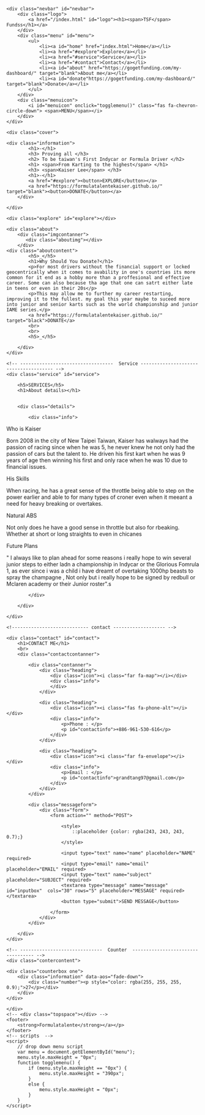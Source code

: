 <!DOCTYPE html>
<html lang="en">
<head>
 
  <meta charset="UTF-8">
  <meta name="viewport" content="width=device-width, initial-scale=1.0">
  <link rel="stylesheet" href="style.css">
  <title>"Once something is a passion, the motivation is there."</title>
  
  
<link rel="preconnect" href="https://fonts.gstatic.com">
<link href="https://fonts.googleapis.com/css2?family=Poppins:wght@100;200;300;400;500;600;700;800;900&display=swap" rel="stylesheet">
<link rel="stylesheet" href="css/index.css">

</head>
</head>
<body>

    <div class="nevbar" id="nevbar">
        <div class="logo">
            <a href="/index.html" id="logo"><h1><span>TSF</span> Fundss</h1></a>
        </div>
        <div class="menu" id="menu">
            <ul>
                <li><a id="home" href="index.html">Home</a></li>
                <li><a href="#explore">Explore</a></li>
                <li><a href="#service">Service</a></li>
                <li><a href="#contact">Contact</a></li>
                <li><a id="about" href="https://gogetfunding.com/my-dashboard/" target="blank">About me</a></li>
                <li><a id="donate"https://gogetfunding.com/my-dashboard/" target="blank">Donate</a></li>
            </ul>
        </div>
        <div class="menuicon">
            <i id="menuicon" onclick="togglemenu()" class="fas fa-chevron-circle-down"> <span>MENU</span></i>
        </div>
    </div>

    <div class="cover">

    <div class="information">
            <h1>-</h1>
            <h3> Proving all </h3>
            <h2> To be taiwan's First Indycar or Formula Driver </h2>
            <h1> <span>From Karting to the highest</span> </h1>
            <h3> <span>Kaiser Lee</span> </h3>
            <h1>-</h1>
            <a href="#explore"><button>EXPLORE</button></a>
            <a href="https://formulatalentekaiser.github.io/" target="blank"><button>DONATE</button></a>
        </div>

    </div>

    <div class="explore" id="explore"></div>

    <div class="about">
        <div class="imgcontanner">
           <div class="aboutimg"></div>
        </div>
    <div class="aboutcontent">
            <h5>_</h5>
            <h1>Why Should You Donate?</h1>
            <p>For most drivers without the financial support or locked geocentrically when it comes to avability in one's countries its more common for it end as a hobby more than a proffesional and effective career. Some can also because tha age that one can satrt either late in teens or even in their 20s</p>
            <p>This may allow me to further my career restarting, improving it to the fullest. my goal this year maybe to suceed more into junior and senior karts such as the world championship and junior IAME series.</p>
            <a href="https://formulatalentekaiser.github.io/" target="black">DONATE</a>
            <br>
            <br>
            <h5>_</h5>

        </div>
    </div>

    <!-- ----------------------------------  Service -------------------------------------- -->
    <div class="service" id="service">

        <h5>SERVICES</h5>
        <h1>About details></h1>
        

        <div class="details">

            <div class="info">

<div class="logo"><i class="fas fa-book-reader"></i></div>
                <p id="head">Who is Kaiser</p>
                <p>Born 2008 in the city of New Taipei Taiwan, Kaiser has walways had the passion of racing since when he was 5, he never knew he not only had the passion of cars but the talent to. He driven his first kart when he was 9 years of age then winning his first and only race when he was 10 due to financial issues.</p>
             </div>
             <div class="info" data-aos="fade-up">
            

<div class="logo"><i class="fas fa-book-open"></i></div>
                <p id="head">His Skills</p>
                <p>When racing, he has a great sense of the throttle being able to step on the power earlier and able to for many types of croner even when it meeant a need for heavy breaking or overtakes.</p>
            </div>

<div class="logo"><i class="fas fa-book-open"></i></div>
                <p id="head">Natural ABS </p>
                <p>Not only does he have a good sense in throttle but also for rbeaking. Whether at short or long straights to even in chicanes</p>
            </div>
            <div class="info" data-aos="fade-up">

<div class="logo"><i class="fas fa-book-open"></i></div>
                <p id="head">Future Plans </p>
                <p>" I always like to plan ahead for some reasons i really hope to win several junior steps to either ladn a championship in Indycar or the Glorious Fomrula 1, as ever since i was a child i have dreamt of overtaking 1000hp beasts to spray the champagne , Not only but i really hope to be signed by redbull or Mclaren academy or their Junior roster".s</p>
            </div>
            <div class="info" data-aos="fade-up">
            
            </div>

        </div>

    </div>

</div>

    <!---------------------------- contact ------------------- -->

    <div class="contact" id="contact">
        <h1>CONTACT ME</h1>
        <br>
        <div class="contactcontanner">

            <div class="contanner">
                <div class="heading">
                    <div class="icon"><i class="far fa-map"></i></div>
                    <div class="info">
                    </div>
                </div>

                <div class="heading">
                    <div class="icon"><i class="fas fa-phone-alt"></i></div>
                    <div class="info">
                        <p>Phone : </p>
                        <p id="contactinfo">+886-961-530-616</p>
                    </div>
                </div>

                <div class="heading">
                    <div class="icon"><i class="far fa-envelope"></i></div>
                    <div class="info">
                        <p>Email : </p>
                        <p id="contactinfo">grandtang97@gmail.com</p>
                    </div>
                </div>
            </div>

            <div class="messageform">
                <div class="form">
                    <form action="" method="POST">

                        <style>
                            ::placeholder {color: rgba(243, 243, 243, 0.7);}
                        </style>

                        <input type="text" name="name" placeholder="NAME" required>
                        <input type="email" name="email" placeholder="EMAIL" required>
                        <input type="text" name="subject" placeholder="SUBJECT" required>
                        <textarea type="message" name="message" id="inputbox"  cols="30" rows="5" placeholder="MESSAGE" required></textarea>
                        <button type="submit">SEND MESSAGE</button>

                    </form>
                </div>
            </div>

        </div>          
    </div>

    <!-- ------------------------------  Counter  ---------------------------------- -->
    <div class="contercontent">

    <div class="counterbox one">
        <div class="information" data-aos="fade-down">
            <div class="number"><p style="color: rgba(255, 255, 255, 0.9);">27</p></div> 
        </div>
    </div>

    </div>
    <!-- <div class="topspace"></div> -->
    <footer>
        <strong>Formulatalente</strong></a></p>
    </footer>
    <!-- scripts  -->
    <script>
        // drop down menu script
        var menu = document.getElementById("menu");
        menu.style.maxHeight = "0px";
        function togglemenu() {
            if (menu.style.maxHeight == "0px") {
                menu.style.maxHeight = "390px";
            }
            else {
                menu.style.maxHeight = "0px";
            }
        }
    </script>

</body>
</html>

